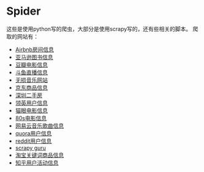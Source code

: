 # Spider

这些是使用python写的爬虫，大部分是使用scrapy写的，还有些相关的脚本。
爬取的网站有：

* [Airbnb房间信息](https://zh.airbnb.com/)
* [亚马逊图书信息](https://www.amazon.cn)
* [豆瓣电影信息](https://movie.douban.com)
* [斗鱼直播信息](https://www.douyu.com/)
* [无损音乐网站](http://www.51ape.com/)
* [京东商品信息](https://www.jd.com/)
* [深圳二手房](http://sz.lianjia.com/)
* [领英用户信息](http://www.linkedin.com/)
* [猫眼电影信息](https://maoyan.com/films)
* [80s电影信息](http://www.80s.tw/)
* [网易云音乐歌曲信息](http://music.163.com)
* [quora用户信息](https://www.quora.com/)
* [reddit用户信息](https://www.reddit.com)
* [scrapy guru](https://github.com/michael-yin/scrapy_guru)
* [淘宝关键词商品信息](https://www.taobao.com/)
* [知乎用户活动信息](https://www.zhihu.com/)
